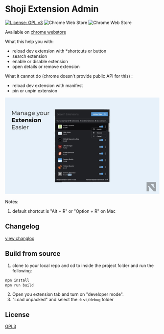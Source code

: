 # Shoji Extension Admin

[![License: GPL v3](https://img.shields.io/badge/License-GPLv3-blue.svg)](https://www.gnu.org/licenses/gpl-3.0) ![Chrome Web Store](https://img.shields.io/chrome-web-store/users/dasdasdad) ![Chrome Web Store](https://img.shields.io/chrome-web-store/rating/dasdad)

Available on [chrome webstore]()

What this help you with:

- reload dev extension with *shortcuts or button
- search extension
- enable or disable extension
- open details or remove extension

What it cannot do  (chrome doesn't provide public API for this) :
- reload dev extension with manifest
- pin or unpin extension 

![](./img/store-screenshot-shoji-ext.jpg)

Notes:
1. default shortcut is "Alt + R" or "Option + R" on Mac

## Changelog

[view changlog](https://github.com/noxasch/shoji-extension-admin/blob/master/CHANGELOG.md)

## Build from source
1. clone to your local repo and cd to inside the project folder and run the following:
```
npm install
npm run build
```

2. Open you extension tab and turn on "developer mode".
3. "Load unpacked" and select the `dist/debug` folder

## License

[GPL3](https://github.com/noxasch/shoji-extension-admin/blob/master/LICENSE)
